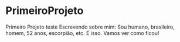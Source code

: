 # PrimeiroProjeto
Primeiro Projeto teste
Escrevendo sobre mim:
Sou humano, brasileiro, homem, 52 anos, escorpião, etc.
É isso. Vamos ver como ficou!
